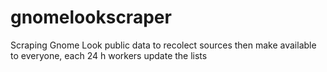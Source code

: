 # gnomelookscraper
Scraping Gnome Look public data to recolect sources then make available to everyone, each 24 h workers update the lists
